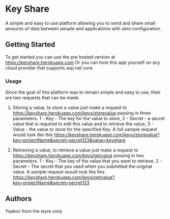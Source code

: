 # Key Share

A simple and easy to use platform allowing you to send and share small amounts of data between people and applications with zero configuration.

## Getting Started

To get started you can use the pre hosted version at https://keyshare.herokuapp.com Or you can host this app yourself on any cloud provider that supports asp.net core.

### Usage

Since the goal of this platform was to remain simple and easy to use, their are two requests that can be made.

1. Storing a value, to store a value just make a request to https://keyshare.herokuapp.com/keys/storevalue passing in three parameters. 1 - Key - The key for the value to store, 2 - Secret - a secret value that is required to edit this value and to retrieve the value, 3 - Value - the value to store for the specified Key. A full sample request would look like this https://keyshare.herokuapp.com/keys/storevalue?key=projectName&secret=secret123&value=keyshare

2. Retrieving a value, to retrieve a value just make a request to https://keyshare.herokuapp.com/keys/getvalue passing in two parameters. 1 - Key - The key of the value that you want to retrieve, 2 - Secret - The secret that you used when you submitted the original value. A sample request would look like this https://keyshare.herokuapp.com/keys/getvalue?key=projectName&secret=secret123


## Authors

Yaakov from the wyre corp
